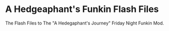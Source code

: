 # A Hedgeaphant's Funkin Flash Files
 The Flash Files to The "A Hedegaphant's Journey" Friday Night Funkin Mod.
